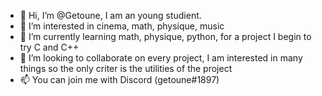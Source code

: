 - 👋 Hi, I’m @Getoune, I am an young studient.
- 👀 I’m interested in cinema, math, physique, music
- 🌱 I’m currently learning math, physique, python, for a project I begin to try C and C++
- 💞️ I’m looking to collaborate on every project, I am interested in many things so the only criter is the utilities of the project 
- 📫 You can join me with Discord (getoune#1897) 
